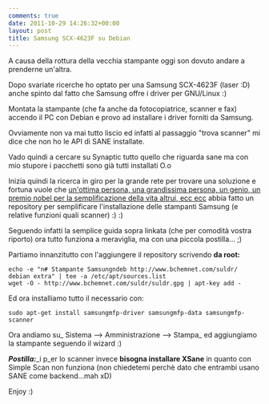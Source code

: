 ```yaml
---
comments: true
date: 2011-10-29 14:26:32+00:00
layout: post
title: Samsung SCX-4623F su Debian
---
```


A causa della rottura della vecchia stampante oggi son dovuto andare a prenderne un'altra.

Dopo svariate ricerche ho optato per una Samsung SCX-4623F (laser :D) anche spinto dal fatto che Samsung offre i driver per GNU/Linux :)

Montata la stampante (che fa anche da fotocopiatrice, scanner e fax) accendo il PC con Debian e provo ad installare i driver forniti da Samsung.

Ovviamente non va mai tutto liscio ed infatti al passaggio "trova scanner" mi dice che non ho le API di SANE installate.

Vado quindi a cercare su Synaptic tutto quello che riguarda sane ma con mio stupore i pacchetti sono già tutti installati O.o

Inizia quindi la ricerca in giro per la grande rete per trovare una soluzione e fortuna vuole che [un'ottima persona, una grandissima persona, un genio, un premio nobel per la semplificazione della vita altrui, ecc ecc](http://www.bchemnet.com/suldr/) abbia fatto un repository per semplificare l'installazione delle stampanti Samsung (e relative funzioni quali scanner) :) :)

Seguendo infatti la semplice guida sopra linkata (che per comodità vostra riporto) ora tutto funziona a meraviglia, ma con una piccola postilla... ;)

<!-- more -->

Partiamo innanzitutto con l'aggiungere il repository scrivendo **da root:**

    
    echo -e "n# Stampante Samsungndeb http://www.bchemnet.com/suldr/ debian extra" | tee -a /etc/apt/sources.list
    wget -O - http://www.bchemnet.com/suldr/suldr.gpg | apt-key add -


Ed ora installiamo tutto il necessario con:

    
    sudo apt-get install samsungmfp-driver samsungmfp-data samsungmfp-scanner


Ora andiamo su_ Sistema --> Amministrazione --> Stampa_ ed aggiungiamo la stampante seguendo il wizard :)

**_Postilla:_**_i p_er lo scanner invece **bisogna installare XSane** in quanto con Simple Scan non funziona (non chiedetemi perchè dato che entrambi usano SANE come backend...mah xD)

Enjoy :)
